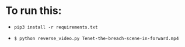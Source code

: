 # To run this:
- `pip3 install -r requirements.txt`
- 
    ```
    $ python reverse_video.py Tenet-the-breach-scene-in-forward.mp4
    ```
